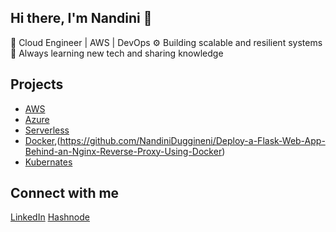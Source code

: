 ## Hi there, I'm Nandini 👋

🚀 Cloud Engineer | AWS | DevOps 
⚙️ Building scalable and resilient systems  
🌱 Always learning new tech and sharing knowledge  

## Projects  
- [AWS](https://github.com/NandiniDuggineni/NandiniDuggineni-Serverless-Image-Upload-and-Resizer-using-AWS-S3-Lambda-Event-Triggers)
- [Azure](https://github.com//)
- [Serverless](https://github.com/NandiniDuggineni/NandiniDuggineni-Serverless-Image-Upload-and-Resizer-using-AWS-S3-Lambda-Event-Triggers)
- [Docker](https://github.com/NandiniDuggineni/Building-a-Full-Stack-App-with-React-Flask-and-PostgreSQL-Using-Docker-Compose),(https://github.com/NandiniDuggineni/Deploy-a-Flask-Web-App-Behind-an-Nginx-Reverse-Proxy-Using-Docker)
- [Kubernates](https://github.com/)  

## Connect with me  
[LinkedIn](https://linkedin.com/in/) 
[Hashnode](https://nandiniduggineni.hashnode.dev/)

